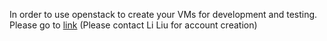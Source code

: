 In order to use openstack to create your VMs for development and testing. Please go to  [link](http://cloud.torlab/dashboard/) (Please contact Li Liu for account creation)
